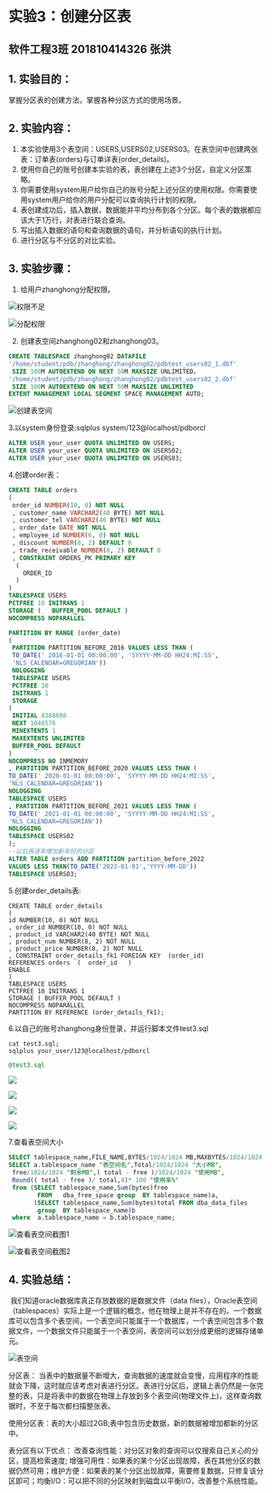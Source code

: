 # 实验3：创建分区表

## 软件工程3班	201810414326	张洪

## 1. 实验目的：

掌握分区表的创建方法，掌握各种分区方式的使用场景。

## 2. 实验内容：

1. 本实验使用3个表空间：USERS,USERS02,USERS03。在表空间中创建两张表：订单表(orders)与订单详表(order_details)。
2. 使用你自己的账号创建本实验的表，表创建在上述3个分区，自定义分区策略。
3. 你需要使用system用户给你自己的账号分配上述分区的使用权限。你需要使用system用户给你的用户分配可以查询执行计划的权限。
4. 表创建成功后，插入数据，数据能并平均分布到各个分区。每个表的数据都应该大于1万行，对表进行联合查询。
5. 写出插入数据的语句和查询数据的语句，并分析语句的执行计划。
6. 进行分区与不分区的对比实验。

## 3. 实验步骤：

1. 给用户zhanghong分配权限。

![权限不足](权限不足.png)

![分配权限](授权zhanghong.png)

2. 创建表空间zhanghong02和zhanghong03。

```sql
CREATE TABLESPACE zhanghong02 DATAFILE 
'/home/student/pdb/zhanghong/zhanghong02/pdbtest_users02_1.dbf'
 SIZE 100M AUTOEXTEND ON NEXT 50M MAXSIZE UNLIMITED，
'/home/student/pdb/zhanghong/zhanghong02/pdbtest_users02_2.dbf' 
 SIZE 100M AUTOEXTEND ON NEXT 50M MAXSIZE UNLIMITED
EXTENT MANAGEMENT LOCAL SEGMENT SPACE MANAGEMENT AUTO;
```

![创建表空间](创建表空间zhanghong02.png)

3.以system身份登录:sqlplus system/123@localhost/pdborcl

```sql
ALTER USER your_user QUOTA UNLIMITED ON USERS;
ALTER USER your_user QUOTA UNLIMITED ON USERS02;
ALTER USER your_user QUOTA UNLIMITED ON USERS03;
```

4.创建order表：

```sql
CREATE TABLE orders 
(
 order_id NUMBER(10, 0) NOT NULL 
 , customer_name VARCHAR2(40 BYTE) NOT NULL 
 , customer_tel VARCHAR2(40 BYTE) NOT NULL 
 , order_date DATE NOT NULL 
 , employee_id NUMBER(6, 0) NOT NULL 
 , discount NUMBER(8, 2) DEFAULT 0 
 , trade_receivable NUMBER(8, 2) DEFAULT 0 
 , CONSTRAINT ORDERS_PK PRIMARY KEY 
  (
    ORDER_ID 
  )
) 
TABLESPACE USERS 
PCTFREE 10 INITRANS 1 
STORAGE (   BUFFER_POOL DEFAULT ) 
NOCOMPRESS NOPARALLEL 

PARTITION BY RANGE (order_date) 
(
 PARTITION PARTITION_BEFORE_2016 VALUES LESS THAN (
 TO_DATE(' 2016-01-01 00:00:00', 'SYYYY-MM-DD HH24:MI:SS', 
 'NLS_CALENDAR=GREGORIAN')) 
 NOLOGGING
 TABLESPACE USERS
 PCTFREE 10 
 INITRANS 1 
 STORAGE 
( 
 INITIAL 8388608 
 NEXT 1048576 
 MINEXTENTS 1 
 MAXEXTENTS UNLIMITED 
 BUFFER_POOL DEFAULT 
) 
NOCOMPRESS NO INMEMORY  
, PARTITION PARTITION_BEFORE_2020 VALUES LESS THAN (
TO_DATE(' 2020-01-01 00:00:00', 'SYYYY-MM-DD HH24:MI:SS', 
'NLS_CALENDAR=GREGORIAN')) 
NOLOGGING 
TABLESPACE USERS
, PARTITION PARTITION_BEFORE_2021 VALUES LESS THAN (
TO_DATE(' 2021-01-01 00:00:00', 'SYYYY-MM-DD HH24:MI:SS', 
'NLS_CALENDAR=GREGORIAN')) 
NOLOGGING 
TABLESPACE USERS02
);
--以后再逐年增加新年份的分区
ALTER TABLE orders ADD PARTITION partition_before_2022
VALUES LESS THAN(TO_DATE('2022-01-01','YYYY-MM-DD'))
TABLESPACE USERS03;
```

5.创建order_details表:

```
CREATE TABLE order_details 
(
id NUMBER(10, 0) NOT NULL 
, order_id NUMBER(10, 0) NOT NULL
, product_id VARCHAR2(40 BYTE) NOT NULL 
, product_num NUMBER(8, 2) NOT NULL 
, product_price NUMBER(8, 2) NOT NULL 
, CONSTRAINT order_details_fk1 FOREIGN KEY  (order_id)
REFERENCES orders  (  order_id   )
ENABLE
) 
TABLESPACE USERS 
PCTFREE 10 INITRANS 1 
STORAGE ( BUFFER_POOL DEFAULT ) 
NOCOMPRESS NOPARALLEL
PARTITION BY REFERENCE (order_details_fk1);
```

6.以自己的账号zhanghong身份登录，并运行脚本文件test3.sql

```shell
cat test3.sql;
sqlplus your_user/123@localhost/pdborcl
```

```sql
@test3.sql
```

![](1.png)

![](2.png)

![](3.png)

![](4.png)

7.查看表空间大小

```sql
SELECT tablespace_name,FILE_NAME,BYTES/1024/1024 MB,MAXBYTES/1024/1024 MAX_MB,autoextensible FROM dba_data_files  WHERE  tablespace_name='USERS';
SELECT a.tablespace_name "表空间名",Total/1024/1024 "大小MB",
 free/1024/1024 "剩余MB",( total - free )/1024/1024 "使用MB",
 Round(( total - free )/ total,4)* 100 "使用率%"
 from (SELECT tablespace_name,Sum(bytes)free
        FROM   dba_free_space group  BY tablespace_name)a,
       (SELECT tablespace_name,Sum(bytes)total FROM dba_data_files
        group  BY tablespace_name)b
 where  a.tablespace_name = b.tablespace_name;
```

![查看表空间截图1](5.png)

![查看表空间截图2](6.png)

## 4. 实验总结：

​		我们知道oracle数据库真正存放数据的是数据文件（data files），Oracle表空间（tablespaces）实际上是一个逻辑的概念，他在物理上是并不存在的。一个数据库可以包含多个表空间，一个表空间只能属于一个数据库，一个表空间包含多个数据文件，一个数据文件只能属于一个表空间，表空间可以划分成更细的逻辑存储单元。

![表空间](表空间.png)

分区表： 当表中的数据量不断增大，查询数据的速度就会变慢，应用程序的性能就会下降，这时就应该考虑对表进行分区。表进行分区后，逻辑上表仍然是一张完整的表，只是将表中的数据在物理上存放到多个表空间(物理文件上)，这样查询数据时，不至于每次都扫描整张表。

使用分区表：表的大小超过2GB;表中包含历史数据，新的数据被增加都新的分区中。 	

表分区有以下优点： 改善查询性能：对分区对象的查询可以仅搜索自己关心的分区，提高检索速度; 增强可用性：如果表的某个分区出现故障，表在其他分区的数据仍然可用；维护方便：如果表的某个分区出现故障，需要修复数据，只修复该分区即可；均衡I/O：可以把不同的分区映射到磁盘以平衡I/O，改善整个系统性能。 	